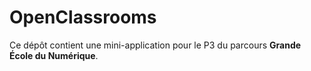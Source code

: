 # OpenClassrooms

Ce dépôt contient une mini-application pour le P3 du parcours **Grande École du Numérique**. 